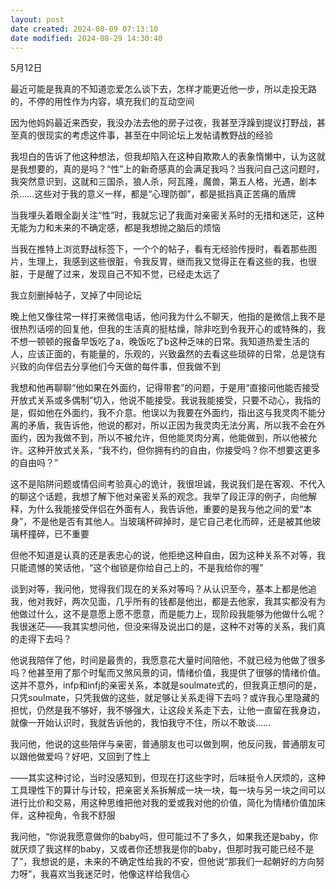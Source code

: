 ```yaml
---
layout: post
date created: 2024-08-09 07:13:10
date modified: 2024-08-29 14:30:40
---
```


5月12日

最近可能是我真的不知道恋爱怎么谈下去，怎样才能更近他一步，所以走投无路的，不停的用性作为内容，填充我们的互动空间

因为他妈妈最近来西安，我没办法去他的房子过夜，我甚至浮躁到提议打野战，甚至真的很现实的考虑这件事，甚至在中同论坛上发帖请教野战的经验

我坦白的告诉了他这种想法，但我却陷入在这种自欺欺人的表象惰懒中，认为这就是我想要的，真的是吗？“性”上的新奇感真的会满足我吗？当我问自己这问题时，我突然意识到，这就和三国杀，狼人杀，阿瓦隆，魔兽，第五人格，光遇，剧本杀……这些对于我的意义一样，都是“心理防御”，都是抵挡真正苦痛的盾牌

当我埋头着眼全副关注“性”时，我就忘记了我面对亲密关系时的无措和迷茫，这种无能为力和未来的不确定感，都是我想抛之脑后的烦恼

当我在推特上浏览野战标签下，一个个的帖子，看有无经验传授时，看着那些图片，生理上，我感到这些很脏，令我反胃，继而我又觉得正在看这些的我，也很脏，于是醒了过来，发现自己不知不觉，已经走太远了

我立刻删掉帖子，叉掉了中同论坛

晚上他又像往常一样打来微信电话，他问我为什么不聊天，他指的是微信上我不是很热烈话唠的回复他，但我的生活真的挺枯燥，除非吃到令我开心的或特殊的，我不想一顿顿的报备早饭吃了a，晚饭吃了b这种乏味的日常。我知道热爱生活的人，应该正面的，有能量的，乐观的，兴致盎然的去看这些琐碎的日常，总是饶有兴致的向伴侣去分享他们今天做的每件事，但我做不到

我想和他再聊聊“他如果在外面约，记得带套”的问题，于是用“直接问他能否接受开放式关系或多偶制”切入，他说不能接受。我说我能接受，只要不动心，我指的是，假如他在外面约，我不介意。他误以为我要在外面约，指出这与我灵肉不能分离的矛盾，我告诉他，他说的都对，所以正因为我灵肉无法分离，所以我不会在外面约，因为我做不到，所以不被允许，但他能灵肉分离，他能做到，所以他被允许。这种开放式关系，“我不约，但你拥有约的自由，你接受吗？你不想要这更多的自由吗？”

这不是陷阱问题或情侣间考验真心的诡计，我很坦诚，我说我们是在客观、不代入的聊这个话题，我想了解下他对亲密关系的观念。我举了段正淳的例子，向他解释，为什么我能接受伴侣在外面有人，我告诉他，重要的是我与他之间的爱“本身”，不是他是否有其他人。当玻璃杯碎掉时，是它自己老化而碎，还是被其他玻璃杯撞碎，已不重要

但他不知道是认真的还是表忠心的说，他拒绝这种自由，因为这种关系不对等，我只能遗憾的笑话他，“这个枷锁是你给自己上的，不是我给你的喔”

谈到对等，我问他，觉得我们现在的关系对等吗？从认识至今，基本上都是他追我，他对我好，两次见面，几乎所有的钱都是他出，都是去他家，我其实都没有为他做过什么，这不是意愿上愿不愿意，而是能力上，现阶段我能够为他做什么呢？我很迷茫——我其实想问他，但没来得及说出口的是，这种不对等的关系，我们真的走得下去吗？

他说我陪伴了他，时间是最贵的，我愿意花大量时间陪他，不就已经为他做了很多吗？他甚至用了那个时髦而又煞风景的词，情绪价值，我提供了很够的情绪价值。这并不意外，infp和infj的亲密关系，本就是soulmate式的，但我真正想问的是，只凭soulmate，只凭我做的这些，就足够让关系走得下去吗？或许我心里隐藏的担忧，仍然是我不够好，我不够强大，让这段关系走下去，让他一直留在我身边，就像一开始认识时，我就告诉他的，我怕我守不住，所以不敢谈……

我问他，他说的这些陪伴与亲密，普通朋友也可以做到啊，他反问我，普通朋友可以跟他做爱吗？好吧，又回到了性上

——其实这种讨论，当时没感知到，但现在打这些字时，后味挺令人厌烦的，这种工具理性下的算计与计较，把亲密关系拆解成一块一块，每一块与另一块之间可以进行比价和交易，用这种思维把他对我的爱或我对他的价值，简化为情绪价值加床伴，这种视角，令我不舒服

我问他，“你说我愿意做你的baby吗，但可能过不了多久，如果我还是baby，你就厌烦了我这样的baby，又或者你还想我是你的baby，但那时我可能已经不是了”，我想说的是，未来的不确定性给我的不安，但他说“那我们一起朝好的方向努力呀”，我喜欢当我迷茫时，他像这样给我信心

